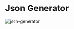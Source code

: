 # Json Generator

![json-generator](https://user-images.githubusercontent.com/96957446/188737620-02cae676-14a2-4068-9f65-e6509cebfeb3.PNG)
